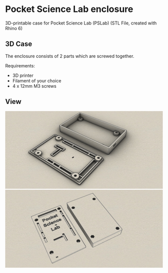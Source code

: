 # Pocket Science Lab enclosure
3D-printable case for Pocket Science Lab (PSLab) (STL File, created with Rhino 6) 

## 3D Case

The enclosure consists of 2 parts which are screwed together. 

Requirements:
* 3D printer 
* Filament of your choice
* 4 x 12mm M3 screws

## View
![Example Case](iso.jpg)
![Example Case](outside.jpg)
